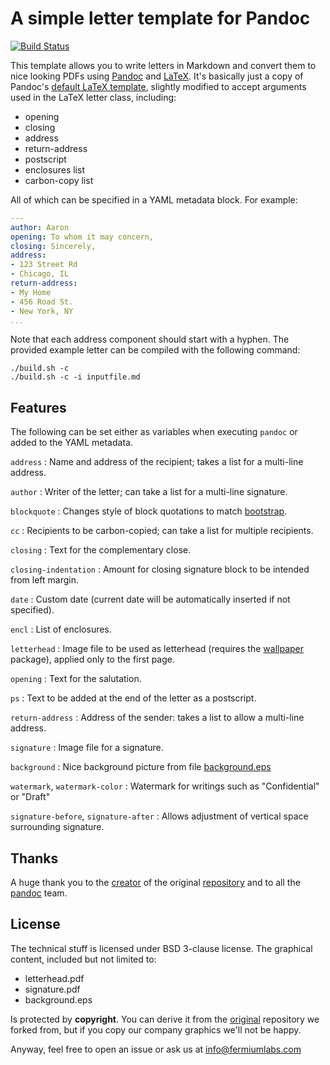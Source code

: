 # A simple letter template for Pandoc

[![Build Status](https://travis-ci.org/fermiumlabs/pandoc-letter.svg?branch=master)](https://travis-ci.org/fermiumlabs/pandoc-letter)

This template allows you to write letters in Markdown and convert them to nice looking PDFs using [Pandoc][] and [LaTeX][]. It's basically just a copy of Pandoc's [default LaTeX template][latex-template], slightly modified to accept arguments used in the LaTeX letter class, including:

* opening
* closing
* address
* return-address
* postscript
* enclosures list
* carbon-copy list

All of which can be specified in a YAML metadata block. For example:

```yaml
---
author: Aaron
opening: To whom it may concern,
closing: Sincerely,
address:
- 123 Street Rd
- Chicago, IL
return-address:
- My Home
- 456 Road St.
- New York, NY
...
```

Note that each address component should start with a hyphen. The provided example letter can be compiled with the following command:

```shell
./build.sh -c 
./build.sh -c -i inputfile.md
```

## Features

The following can be set either as variables when executing `pandoc` or added to the YAML metadata.

`address`
:   Name and address of the recipient; takes a list for a multi-line address.

`author`
:   Writer of the letter; can take a list for a multi-line signature.

`blockquote`
:   Changes style of block quotations to match [bootstrap][].

`cc`
:   Recipients to be carbon-copied; can take a list for multiple recipients.

`closing`
:   Text for the complementary close.

`closing-indentation`
:   Amount for closing signature block to be intended from left margin.

`date`
:   Custom date (current date will be automatically inserted if not specified).

`encl`
:   List of enclosures.

`letterhead`
:   Image file to be used as letterhead (requires the [wallpaper][] package), applied only to the first page.

`opening`
:   Text for the salutation.

`ps`
:   Text to be added at the end of the letter as a postscript.

`return-address`
:   Address of the sender: takes a list to allow a multi-line address.

`signature`
:   Image file for a signature.

`background`
:   Nice background picture from file [background.eps](template/background.eps)

`watermark`, `watermark-color`
:   Watermark for writings such as "Confidential" or "Draft"

`signature-before`, `signature-after`
:   Allows adjustment of vertical space surrounding signature.


[Pandoc]: http://pandoc.org
[LaTeX]: http://www.latex-project.org/
[latex-template]: https://github.com/jgm/pandoc-templates/blob/master/default.latex
[bootstrap]: http://getbootstrap.com/css/#type-blockquotes
[wallpaper]: https://www.ctan.org/pkg/wallpaper


## Thanks

A huge thank you to the [creator](http://aaronwolen.com/) of the original [repository](https://github.com/aaronwolen/pandoc-letter) and to all the [pandoc](http://pandoc.org/) team.

## License

The technical stuff is licensed under BSD 3-clause license.
The graphical content, included but not limited to:

* letterhead.pdf
* signature.pdf
* background.eps

Is protected by **copyright**. You can derive it from the [original](https://github.com/aaronwolen/pandoc-letter) repository we forked from, but if you copy our company graphics we'll not be happy.

Anyway, feel free to open an issue or ask us at [info@fermiumlabs.com](mailto:info@fermiumlabs.com)
